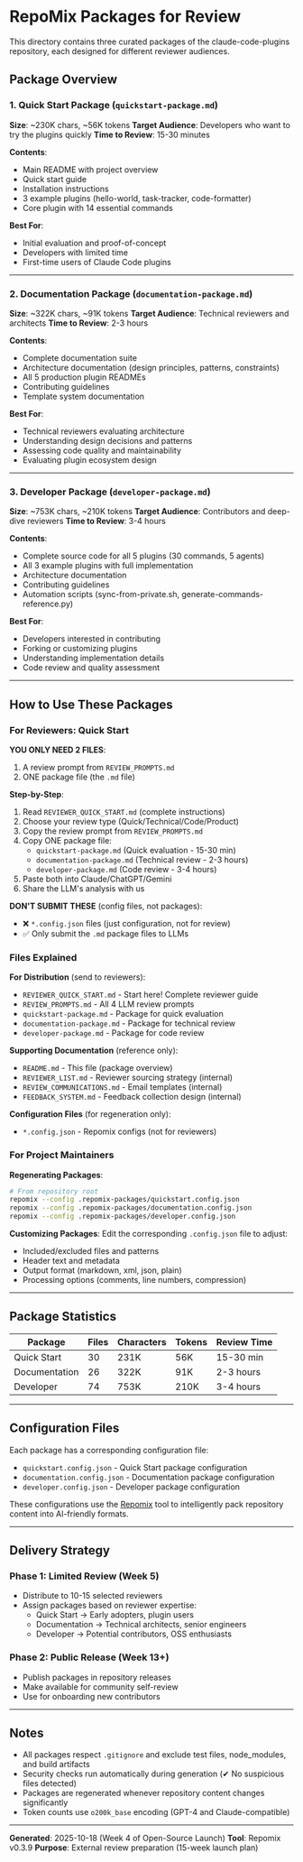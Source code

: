 # RepoMix Packages for Review

This directory contains three curated packages of the claude-code-plugins repository, each designed for different reviewer audiences.

## Package Overview

### 1. Quick Start Package (`quickstart-package.md`)
**Size**: ~230K chars, ~56K tokens
**Target Audience**: Developers who want to try the plugins quickly
**Time to Review**: 15-30 minutes

**Contents**:
- Main README with project overview
- Quick start guide
- Installation instructions
- 3 example plugins (hello-world, task-tracker, code-formatter)
- Core plugin with 14 essential commands

**Best For**:
- Initial evaluation and proof-of-concept
- Developers with limited time
- First-time users of Claude Code plugins

---

### 2. Documentation Package (`documentation-package.md`)
**Size**: ~322K chars, ~91K tokens
**Target Audience**: Technical reviewers and architects
**Time to Review**: 2-3 hours

**Contents**:
- Complete documentation suite
- Architecture documentation (design principles, patterns, constraints)
- All 5 production plugin READMEs
- Contributing guidelines
- Template system documentation

**Best For**:
- Technical reviewers evaluating architecture
- Understanding design decisions and patterns
- Assessing code quality and maintainability
- Evaluating plugin ecosystem design

---

### 3. Developer Package (`developer-package.md`)
**Size**: ~753K chars, ~210K tokens
**Target Audience**: Contributors and deep-dive reviewers
**Time to Review**: 3-4 hours

**Contents**:
- Complete source code for all 5 plugins (30 commands, 5 agents)
- All 3 example plugins with full implementation
- Architecture documentation
- Contributing guidelines
- Automation scripts (sync-from-private.sh, generate-commands-reference.py)

**Best For**:
- Developers interested in contributing
- Forking or customizing plugins
- Understanding implementation details
- Code review and quality assessment

---

## How to Use These Packages

### For Reviewers: Quick Start

**YOU ONLY NEED 2 FILES**:
1. A review prompt from `REVIEW_PROMPTS.md`
2. ONE package file (the `.md` file)

**Step-by-Step**:
1. Read `REVIEWER_QUICK_START.md` (complete instructions)
2. Choose your review type (Quick/Technical/Code/Product)
3. Copy the review prompt from `REVIEW_PROMPTS.md`
4. Copy ONE package file:
   - `quickstart-package.md` (Quick evaluation - 15-30 min)
   - `documentation-package.md` (Technical review - 2-3 hours)
   - `developer-package.md` (Code review - 3-4 hours)
5. Paste both into Claude/ChatGPT/Gemini
6. Share the LLM's analysis with us

**DON'T SUBMIT THESE** (config files, not packages):
- ❌ `*.config.json` files (just configuration, not for review)
- ✅ Only submit the `.md` package files to LLMs

### Files Explained

**For Distribution** (send to reviewers):
- `REVIEWER_QUICK_START.md` - Start here! Complete reviewer guide
- `REVIEW_PROMPTS.md` - All 4 LLM review prompts
- `quickstart-package.md` - Package for quick evaluation
- `documentation-package.md` - Package for technical review
- `developer-package.md` - Package for code review

**Supporting Documentation** (reference only):
- `README.md` - This file (package overview)
- `REVIEWER_LIST.md` - Reviewer sourcing strategy (internal)
- `REVIEW_COMMUNICATIONS.md` - Email templates (internal)
- `FEEDBACK_SYSTEM.md` - Feedback collection design (internal)

**Configuration Files** (for regeneration only):
- `*.config.json` - Repomix configs (not for reviewers)

### For Project Maintainers

**Regenerating Packages**:
```bash
# From repository root
repomix --config .repomix-packages/quickstart.config.json
repomix --config .repomix-packages/documentation.config.json
repomix --config .repomix-packages/developer.config.json
```

**Customizing Packages**:
Edit the corresponding `.config.json` file to adjust:
- Included/excluded files and patterns
- Header text and metadata
- Output format (markdown, xml, json, plain)
- Processing options (comments, line numbers, compression)

---

## Package Statistics

| Package | Files | Characters | Tokens | Review Time |
|---------|-------|------------|--------|-------------|
| Quick Start | 30 | 231K | 56K | 15-30 min |
| Documentation | 26 | 322K | 91K | 2-3 hours |
| Developer | 74 | 753K | 210K | 3-4 hours |

---

## Configuration Files

Each package has a corresponding configuration file:

- `quickstart.config.json` - Quick Start package configuration
- `documentation.config.json` - Documentation package configuration
- `developer.config.json` - Developer package configuration

These configurations use the [Repomix](https://repomix.com/) tool to intelligently pack repository content into AI-friendly formats.

---

## Delivery Strategy

### Phase 1: Limited Review (Week 5)
- Distribute to 10-15 selected reviewers
- Assign packages based on reviewer expertise:
  - Quick Start → Early adopters, plugin users
  - Documentation → Technical architects, senior engineers
  - Developer → Potential contributors, OSS enthusiasts

### Phase 2: Public Release (Week 13+)
- Publish packages in repository releases
- Make available for community self-review
- Use for onboarding new contributors

---

## Notes

- All packages respect `.gitignore` and exclude test files, node_modules, and build artifacts
- Security checks run automatically during generation (✔ No suspicious files detected)
- Packages are regenerated whenever repository content changes significantly
- Token counts use `o200k_base` encoding (GPT-4 and Claude-compatible)

---

**Generated**: 2025-10-18 (Week 4 of Open-Source Launch)
**Tool**: Repomix v0.3.9
**Purpose**: External review preparation (15-week launch plan)
